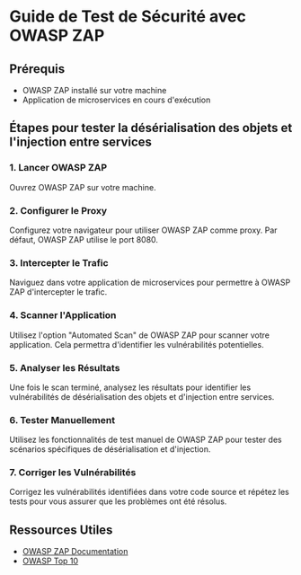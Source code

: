 
# Guide de Test de Sécurité avec OWASP ZAP

## Prérequis
- OWASP ZAP installé sur votre machine
- Application de microservices en cours d'exécution

## Étapes pour tester la désérialisation des objets et l'injection entre services

### 1. Lancer OWASP ZAP
Ouvrez OWASP ZAP sur votre machine.

### 2. Configurer le Proxy
Configurez votre navigateur pour utiliser OWASP ZAP comme proxy. Par défaut, OWASP ZAP utilise le port 8080.

### 3. Intercepter le Trafic
Naviguez dans votre application de microservices pour permettre à OWASP ZAP d'intercepter le trafic.

### 4. Scanner l'Application
Utilisez l'option "Automated Scan" de OWASP ZAP pour scanner votre application. Cela permettra d'identifier les vulnérabilités potentielles.

### 5. Analyser les Résultats
Une fois le scan terminé, analysez les résultats pour identifier les vulnérabilités de désérialisation des objets et d'injection entre services.

### 6. Tester Manuellement
Utilisez les fonctionnalités de test manuel de OWASP ZAP pour tester des scénarios spécifiques de désérialisation et d'injection.

### 7. Corriger les Vulnérabilités
Corrigez les vulnérabilités identifiées dans votre code source et répétez les tests pour vous assurer que les problèmes ont été résolus.

## Ressources Utiles
- [OWASP ZAP Documentation](https://www.zaproxy.org/documentation/)
- [OWASP Top 10](https://owasp.org/www-project-top-ten/)

